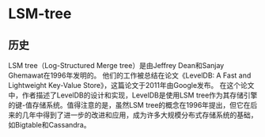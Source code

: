 # LSM-tree

## 历史

LSM tree（Log-Structured Merge tree）是由Jeffrey Dean和Sanjay Ghemawat在1996年发明的。
他们的工作被总结在论文《LevelDB: A Fast and Lightweight Key-Value Store》，这篇论文于2011年由Google发布。
在这个论文中，作者描述了LevelDB的设计和实现，LevelDB是使用LSM tree作为其存储引擎的键-值存储系统。值得注意的是，虽然LSM tree的概念在1996年提出，但它在后来的几年中得到了进一步的改进和应用，成为许多大规模分布式存储系统的基础，如Bigtable和Cassandra。